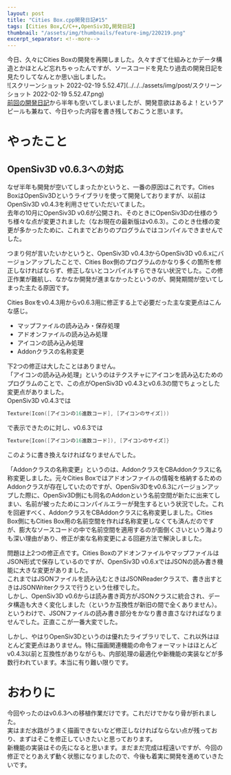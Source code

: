 ```yaml
---
layout: post
title: "Cities Box.cpp開発日記#15"
tags: [Cities Box,C/C++,OpenSiv3D,開発日記]
thumbnail: "/assets/img/thumbnails/feature-img/220219.png"
excerpt_separator: <!--more-->
---
```


今日、久々にCities Boxの開発を再開しました。久々すぎて仕組みとかデータ構造とかほとんど忘れちゃったんですが、ソースコードを見たり過去の開発日記を見たりしてなんとか思い出しました。  
![スクリーンショット 2022-02-19 5.52.47](../../../assets/img/post/スクリーンショット 2022-02-19 5.52.47.png)  
[前回の開発日記](https://blog.yotiosoft.com/2021/09/01/Cities-Box.cpp%E9%96%8B%E7%99%BA%E6%97%A5%E8%A8%98-14.html)から半年も空いてしまいましたが、開発意欲はあるよ！というアピールも兼ねて、今日やった内容を書き残しておこうと思います。

<!--more-->  

# やったこと

## OpenSiv3D v0.6.3への対応

なぜ半年も開発が空いてしまったかというと、一番の原因はこれです。Cities BoxはOpenSiv3Dというライブラリを使って開発しておりますが、以前はOpenSiv3D v0.4.3を利用させていただいてました。  
去年の10月にOpenSiv3D v0.6が公開され、そのときにOpenSiv3Dの仕様のうち様々な点が変更されました（なお現在の最新版はv0.6.3）。このとき仕様の変更が多かったために、これまでどおりのプログラムではコンパイルできませんでした。  

つまり何が言いたいかというと、OpenSiv3D v0.4.3からOpenSiv3D v0.6.xにバージョンアップしたことで、Cities Box側のプログラムのかなり多くの箇所を修正しなければならず、修正しないとコンパイルすらできない状況でした。この修正作業が難航し、なかなか開発が進まなかったというのが、開発期間が空いてしまった主たる原因です。  

Cities Boxをv0.4.3用からv0.6.3用に修正する上で必要だった主な変更点はこんな感じ。  

- マップファイルの読み込み・保存処理
- アドオンファイルの読み込み処理
- アイコンの読み込み処理
- Addonクラスの名称変更

下2つの修正は大したことはありません。  
「アイコンの読み込み処理」というのはテクスチャにアイコンを読み込むためのプログラムのことで、この点がOpenSiv3D v0.4.3とv0.6.3の間でちょっとした変更点がありました。  
OpenSiv3D v0.4.3では  

```c++
Texture(Icon([アイコンの16進数コード], [アイコンのサイズ]))
```

で表示できたのに対し、v0.6.3では

```c++
Texture{Icon([アイコンの16進数コード]), [アイコンのサイズ]}
```

このように書き換えなければなりませんでした。  

「Addonクラスの名称変更」というのは、AddonクラスをCBAddonクラスに名称変更しました。元々Cities Boxではアドオンファイルの情報を格納するためのAddonクラスが存在していたのですが、OpenSiv3Dをv0.6.3にバージョンアップした際に、OpenSiv3D側にも同名のAddonという名前空間が新たに出来てしまい、名前が被ったためにコンパイルエラーが発生するという状況でした。これを回避すべく、AddonクラスをCBAddonクラスに名称変更しました。Cities Box側にもCities Box用の名前空間を作れば名称変更しなくても済んだのですが、膨大なソースコードの中で名前空間を適用するのが面倒くさいという海よりも深い理由があり、修正が楽な名称変更による回避方法で解決しました。  

問題は上2つの修正点です。Cities BoxのアドオンファイルやマップファイルはJSON形式で保存しているのですが、OpenSiv3D v0.6.xではJSONの読み書き機能に大きな変更がありました。  
これまではJSONファイルを読み込むときはJSONReaderクラスで、書き出すときはJSONWriterクラスで行うという仕様でした。  
しかし、OpenSiv3D v0.6からは読み書き両方がJSONクラスに統合され、データ構造も大きく変化しました（というか互換性が新旧の間で全くありません）。というわけで、JSONファイルの読み書き部分をかなり書き直さなければなりませんでした。正直ここが一番大変でした。  

しかし、やはりOpenSiv3Dというのは優れたライブラリでして、これ以外はほとんど変更点はありません。特に描画関連機能の命令フォーマットはほとんどv0.4.3以前と互換性がありながらも、内部処理の最適化や新機能の実装などが多数行われています。本当に有り難い限りです。

# おわりに

今回やったのはv0.6.3への移植作業だけです。これだけでかなり骨が折れました。  
実はまだ水路がうまく描画できないなど修正しなければならない点が残っており、まずはそこを修正していきたいと思っております。  
新機能の実装はその先になると思います。まだまだ完成は程遠いですが、今回の修正でとりあえず動く状態になりましたので、今後も着実に開発を進めていきたいです。
